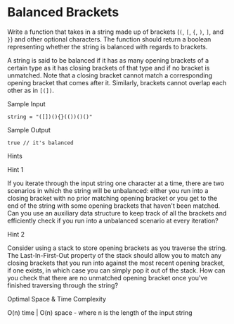 # Balanced Brackets

Write a function that takes in a string made up of brackets (`(`, `[`, `{`, `)`, `]`, and `}`) and other optional characters. The function should return a boolean representing whether the string is balanced with regards to brackets.

A string is said to be balanced if it has as many opening brackets of a certain type as it has closing brackets of that type and if no bracket is unmatched. Note that a closing bracket cannot match a corresponding opening bracket that comes after it. Similarly, brackets cannot overlap each other as in `[(])`.

Sample Input
```
string = "([])(){}(())()()"
```
Sample Output
```
true // it's balanced
```

Hints

Hint 1

If you iterate through the input string one character at a time, there are two scenarios in which the string will be unbalanced: either you run into a closing bracket with no prior matching opening bracket or you get to the end of the string with some opening brackets that haven't been matched. Can you use an auxiliary data structure to keep track of all the brackets and efficiently check if you run into a unbalanced scenario at every iteration?

Hint 2

Consider using a stack to store opening brackets as you traverse the string. The Last-In-First-Out property of the stack should allow you to match any closing brackets that you run into against the most recent opening bracket, if one exists, in which case you can simply pop it out of the stack. How can you check that there are no unmatched opening bracket once you've finished traversing through the string?

Optimal Space & Time Complexity

O(n) time | O(n) space - where n is the length of the input string